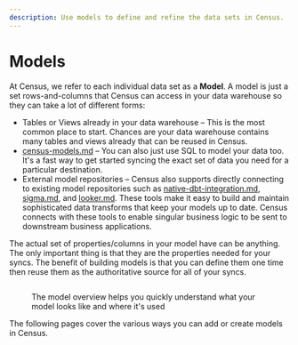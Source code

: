 ```yaml
---
description: Use models to define and refine the data sets in Census.
---
```


# Models

At Census, we refer to each individual data set as a **Model**. A model is just a set rows-and-columns that Census can access in your data warehouse so they can take a lot of different forms:

* Tables or Views already in your data warehouse – This is the most common place to start. Chances are your data warehouse contains many tables and views already that can be reused in Census.
* [census-models.md](census-models.md "mention") – You can also just use SQL to model your data too. It's a fast way to get started syncing the exact set of data you need for a particular destination.
* External model repositories – Census also supports directly connecting to existing model repositories such as [native-dbt-integration.md](native-dbt-integration.md "mention"), [sigma.md](sigma.md "mention"), and [looker.md](looker.md "mention"). These tools make it easy to build and maintain sophisticated data transforms that keep your models up to date. Census connects with these tools to enable singular business logic to be sent to downstream business applications.

The actual set of properties/columns in your model have can be anything. The only important thing is that they are the properties needed for your syncs. The benefit of building models is that you can define them one time then reuse them as the authoritative source for all of your syncs.

<figure><img src="../../../.gitbook/assets/screely-1670201848684.png" alt=""><figcaption><p>The model overview helps you quickly understand what your model looks like and where it's used</p></figcaption></figure>

The following pages cover the various ways you can add or create models in Census.

